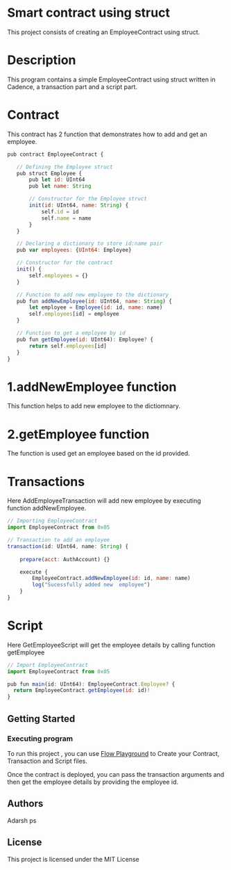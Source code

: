 # Smart contract using struct

This project consists of creating an EmployeeContract using struct.

# Description
This program contains a simple EmployeeContract using struct written in Cadence, a transaction part and a script part.
# Contract
 This contract has 2 function that demonstrates how to add and get an employee.
 ```javascript
pub contract EmployeeContract {

    // Defining the Employee struct
    pub struct Employee {
        pub let id: UInt64
        pub let name: String

        // Constructor for the Employee struct
        init(id: UInt64, name: String) {
            self.id = id
            self.name = name
        }
    }

    // Declaring a dictionary to store id:name pair
    pub var employees: {UInt64: Employee}

    // Constructor for the contract
    init() {
        self.employees = {}
    }

    // Function to add new employee to the dictionary
    pub fun addNewEmployee(id: UInt64, name: String) {
        let employee = Employee(id: id, name: name)
        self.employees[id] = employee
    }

    // Function to get a employee by id
    pub fun getEmployee(id: UInt64): Employee? {
        return self.employees[id]
    }
}
```
  # 1.addNewEmployee function
  This function helps to add new employee to the dictiomnary.
  
  # 2.getEmployee function
  The function is used get an employee based on the id provided.
# Transactions
Here AddEmployeeTransaction will add new employee by executing function addNewEmployee.
```javascript
// Importing EmployeeContract
import EmployeeContract from 0x05

// Transaction to add an employee
transaction(id: UInt64, name: String) {
    
    prepare(acct: AuthAccount) {}

    execute {
        EmployeeContract.addNewEmployee(id: id, name: name)
        log("Sucessfully added new  employee")
    }
}
```
# Script
Here GetEmployeeScript will get the employee details by calling function getEmployee
```javascript
// Import EmployeeContract
import EmployeeContract from 0x05

pub fun main(id: UInt64): EmployeeContract.Employee? {
  return EmployeeContract.getEmployee(id: id)!
}
```
## Getting Started

### Executing program
To run this project , you can use [Flow Playground](https://play.flow.com/) to Create your Contract, Transaction and Script files.

Once the contract is deployed, you can pass the transaction arguments and then get the employee details by providing the employee id.

## Authors
Adarsh ps

## License
This project is licensed under the MIT License
